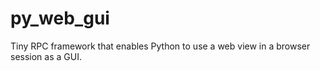 # py_web_gui
Tiny RPC framework that enables Python to use a web view in a browser session as a GUI.
